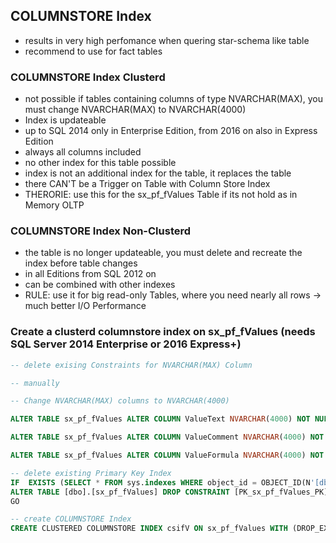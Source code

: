 
## COLUMNSTORE Index
* results in very high perfomance when quering star-schema like table
* recommend to use for fact tables


### COLUMNSTORE Index Clusterd
* not possible if tables containing columns of type NVARCHAR(MAX), you must change NVARCHAR(MAX) to NVARCHAR(4000)
* Index is updateable
* up to SQL 2014 only in Enterprise Edition, from 2016 on also in Express Edition
* always all columns included
* no other index for this table possible
* index is not an additional index for the table, it replaces the table
* there CAN'T be a Trigger on Table with Column Store Index
* THERORIE: use this for the sx_pf_fValues  Table if its not hold as in Memory OLTP

### COLUMNSTORE Index Non-Clusterd
* the table is no longer updateable, you must delete and recreate the index before table changes
* in all Editions from SQL 2012 on
* can be combined with other indexes
* RULE: use it for big read-only Tables, where you need nearly all rows -> much better I/O Performance

### Create a clusterd columnstore index on sx_pf_fValues (needs SQL Server 2014 Enterprise or 2016 Express+)
````SQL
-- delete exising Constraints for NVARCHAR(MAX) Column

-- manually

-- Change NVARCHAR(MAX) columns to NVARCHAR(4000)

ALTER TABLE sx_pf_fValues ALTER COLUMN ValueText NVARCHAR(4000) NOT NULL

ALTER TABLE sx_pf_fValues ALTER COLUMN ValueComment NVARCHAR(4000) NOT NULL

ALTER TABLE sx_pf_fValues ALTER COLUMN ValueFormula NVARCHAR(4000) NOT NULL

-- delete existing Primary Key Index
IF  EXISTS (SELECT * FROM sys.indexes WHERE object_id = OBJECT_ID(N'[dbo].[sx_pf_fValues]') AND name = N'PK_sx_pf_fValues_PK')
ALTER TABLE [dbo].[sx_pf_fValues] DROP CONSTRAINT [PK_sx_pf_fValues_PK] WITH ( ONLINE = OFF )
GO

-- create COLUMNSTORE Index
CREATE CLUSTERED COLUMNSTORE INDEX csifV ON sx_pf_fValues WITH (DROP_EXISTING = ON);

````
